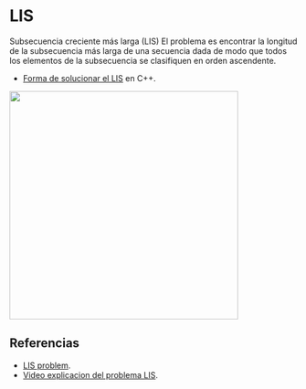 # LIS

Subsecuencia creciente más larga (LIS) El problema es encontrar 
la longitud de la subsecuencia más larga de una secuencia dada de modo que 
todos los elementos de la subsecuencia se clasifiquen en orden ascendente.

* [Forma de solucionar el LIS](https://github.com/Lutyvr02/Algoritmica/blob/main/Contenidos/Problemas/LIS/LIS.cpp) en C++.
<img src="(https://user-images.githubusercontent.com/101956531/199814941-306b7001-6b08-4475-ab10-e843b06cfaab.jpg)" width="400">

## Referencias 
* [LIS problem](https://www.geeksforgeeks.org/longest-increasing-subsequence-dp-3/).
* [Video explicacion del problema LIS](https://www.youtube.com/watch?v=cjWnW0hdF1Y).
